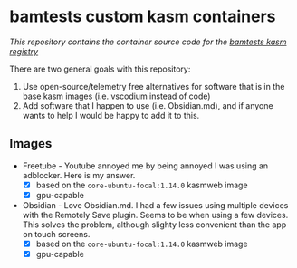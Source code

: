 # bamtests custom kasm containers
*This repository contains the container source code for the [bamtests kasm registry](https://bamtests.github.io/kasm-registry/1.0/)*

There are two general goals with this repository:

1. Use open-source/telemetry free alternatives for software that is in the base kasm images (i.e. vscodium instead of code)
2. Add software that I happen to use (i.e. Obsidian.md), and if anyone wants to help I would be happy to add it to this.

## Images

- Freetube - Youtube annoyed me by being annoyed I was using an adblocker. Here is my answer.
  - [x] based on the `core-ubuntu-focal:1.14.0` kasmweb image
  - [x] gpu-capable
- Obsidian - Love Obsidian.md. I had a few issues using multiple devices with the Remotely Save plugin. Seems to be when using a few devices. This solves the problem, although slighty less convenient than the app on touch screens.
  - [x] based on the `core-ubuntu-focal:1.14.0` kasmweb image
  - [x] gpu-capable
